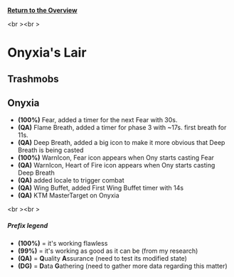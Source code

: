 <b><a href="https://github.com/MOUZU/BigWigs"> Return to the Overview </a></b>

<br \><br \>

# Onyxia's Lair

## Trashmobs

## Onyxia
- <b>(100%)</b> Fear, added a timer for the next Fear with 30s.
- <b>(QA)</b> Flame Breath, added a timer for phase 3 with ~17s. first breath for 11s.
- <b>(QA)</b> Deep Breath, added a big icon to make it more obvious that Deep Breath is being casted
- <b>(100%)</b> WarnIcon, Fear icon appears when Ony starts casting Fear
- <b>(QA)</b> WarnIcon, Heart of Fire icon appears when Ony starts casting Deep Breath
- <b>(QA)</b> added locale to trigger combat
- <b>(QA)</b> Wing Buffet, added First Wing Buffet timer with 14s
- <b>(QA)</b> KTM MasterTarget on Onyxia

<br \><br \>
##### Prefix legend
- <b>(100%)</b>  = it's working flawless
- <b>(99%)</b>   = it's working as good as it can be (from my research)
- <b>(QA)</b>    = <b>Q</b>uality <b>A</b>ssurance (need to test its modified state)
- <b>(DG)</b>    = <b>D</b>ata <b>G</b>athering (need to gather more data regarding this matter)
